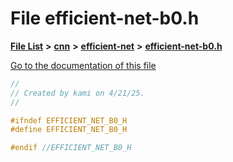

# File efficient-net-b0.h

[**File List**](files.md) **>** [**cnn**](dir_40be95ab8912b8deac694fbe2f8f2654.md) **>** [**efficient-net**](dir_430257895ecd3668c9128fdd3dfcb853.md) **>** [**efficient-net-b0.h**](efficient-net-b0_8h.md)

[Go to the documentation of this file](efficient-net-b0_8h.md)


```C++
//
// Created by kami on 4/21/25.
//

#ifndef EFFICIENT_NET_B0_H
#define EFFICIENT_NET_B0_H

#endif //EFFICIENT_NET_B0_H
```


